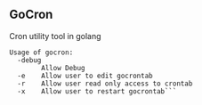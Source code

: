 ## GoCron

Cron utility tool in golang

```
Usage of gocron:
  -debug
    	Allow Debug
  -e	Allow user to edit gocrontab
  -r	Allow user read only access to crontab
  -x	Allow user to restart gocrontab```
